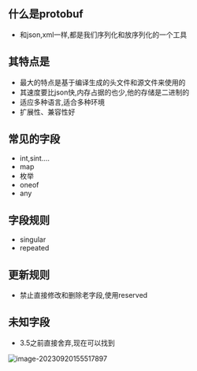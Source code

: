 ## 什么是protobuf

- 和json,xml一样,都是我们序列化和放序列化的一个工具

## 其特点是

- 最大的特点是基于编译生成的头文件和源文件来使用的
- 其速度要比json快,内存占据的也少,他的存储是二进制的
- 适应多种语言,适合多种环境
- 扩展性、兼容性好

## 常见的字段

- int,sint....
- map
- 枚举
- oneof
- any

## 字段规则

- singular
- repeated

## 更新规则

- 禁止直接修改和删除老字段,使用reserved

## 未知字段

- 3.5之前直接舍弃,现在可以找到

![image-20230920155517897](https://qkj0723.oss-cn-beijing.aliyuncs.com/img/202309201555981.png)